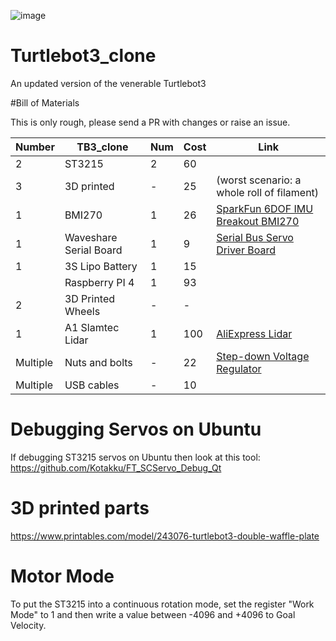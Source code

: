 
![image](https://github.com/user-attachments/assets/fa858a1d-86df-4746-96f0-15c8b5397c2e)

# Turtlebot3_clone
An updated version of the venerable Turtlebot3

#Bill of Materials

This is only rough, please send a PR with changes or raise an issue. 

| Number   | TB3_clone              | Num    | Cost  | Link                                                                                                                                                                                                                     |
|----------|------------------------|--------|-------|--------------------------------------------------------------------------------------------------------------------------------------------------------------------------------------------------------------------------|
| 2        | ST3215                 | 2      | 60    |                                                                                                                                                                                                                          |
| 3        | 3D printed             | -      | 25    | (worst scenario: a whole roll of filament)                                                                                                                                                                               |
| 1        | BMI270                 | 1      | 26    | [SparkFun 6DOF IMU Breakout BMI270](https://core-electronics.com.au/sparkfun-6dof-imu-breakout-bmi270-qwiic.html)                                                                                                        |
| 1        | Waveshare Serial Board | 1      | 9     | [Serial Bus Servo Driver Board](https://core-electronics.com.au/serial-bus-servo-driver-board.html)                                                                                                                      |
| 1        | 3S Lipo Battery        | 1      | 15    |                                                                                                                                                                                                                          |
|          | Raspberry PI 4         | 1      | 93    |                                                                                                                                                                                                                          |
| 2        | 3D Printed Wheels      | -      | -     |                                                                                                                                                                                                                          |
| 1        | A1 Slamtec Lidar       | 1      | 100   | [AliExpress Lidar](https://www.aliexpress.com/item/32895330424.html)                                                                                                                                                     |
| Multiple | Nuts and bolts         | -      | 22    | [Step-down Voltage Regulator](https://core-electronics.com.au/5v-34a-step-down-voltage-regulator-d30v30f5.html)                                                                                                          |
| Multiple | USB cables             | -      | 10    |                                                                                                                                                                                                                          |


# Debugging Servos on Ubuntu
If debugging ST3215 servos on Ubuntu then look at this tool:
https://github.com/Kotakku/FT_SCServo_Debug_Qt

# 3D printed parts
https://www.printables.com/model/243076-turtlebot3-double-waffle-plate


# Motor Mode
To put the ST3215 into a continuous rotation mode, set the register "Work Mode" to 1 and then write a value between -4096 and +4096 to Goal Velocity.
